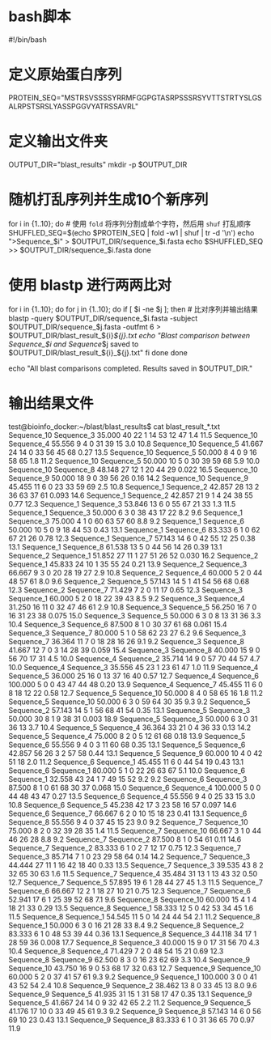 # bash脚本

#!/bin/bash

# 定义原始蛋白序列
PROTEIN_SEQ="MSTRSVSSSSYRRMFGGPGTASRPSSSRSYVTTSTRTYSLGSALRPSTSRSLYASSPGGVYATRSSAVRL"

# 定义输出文件夹
OUTPUT_DIR="blast_results"
mkdir -p $OUTPUT_DIR

# 随机打乱序列并生成10个新序列
for i in {1..10}; do
    # 使用 `fold` 将序列分割成单个字符，然后用 `shuf` 打乱顺序
    SHUFFLED_SEQ=$(echo $PROTEIN_SEQ | fold -w1 | shuf | tr -d '\n')
    echo ">Sequence_$i" > $OUTPUT_DIR/sequence_$i.fasta
    echo $SHUFFLED_SEQ >> $OUTPUT_DIR/sequence_$i.fasta
done

# 使用 blastp 进行两两比对
for i in {1..10}; do
    for j in {1..10}; do
        if [ $i -ne $j ]; then
            # 比对序列并输出结果
            blastp -query $OUTPUT_DIR/sequence_$i.fasta -subject $OUTPUT_DIR/sequence_$j.fasta -outfmt 6 > $OUTPUT_DIR/blast_result_${i}_${j}.txt
            echo "Blast comparison between Sequence_$i and Sequence_$j saved to $OUTPUT_DIR/blast_result_${i}_${j}.txt"
        fi
    done
done

echo "All blast comparisons completed. Results saved in $OUTPUT_DIR."

# 输出结果文件
test@bioinfo_docker:~/blast/blast_results$ cat blast_result_*.txt
Sequence_10	Sequence_3	35.000	40	22	1	14	53	12	47	1.4	11.5
Sequence_10	Sequence_4	55.556	9	4	0	31	39	15	3.0	10.8
Sequence_10	Sequence_5	41.667	24	14	0	33	56	45	68	0.27	13.5
Sequence_10	Sequence_5	50.000	8	4	0	9	16	58	65	1.8	11.2
Sequence_10	Sequence_5	50.000	10	5	0	30	39	59	68	5.9	10.0
Sequence_10	Sequence_8	48.148	27	12	1	20	44	29	0.022	16.5
Sequence_10	Sequence_9	50.000	18	9	0	39	56	26	0.16	14.2
Sequence_10	Sequence_9	45.455	11	6	0	23	33	59	69	2.5	10.8
Sequence_1	Sequence_2	42.857	28	13	2	36	63	37	61	0.093	14.6
Sequence_1	Sequence_2	42.857	21	9	1	4	24	38	55	0.77	12.3
Sequence_1	Sequence_3	53.846	13	6	0	55	67	21	33	1.3	11.5
Sequence_1	Sequence_3	50.000	6	3	0	38	43	17	22	8.2	 9.6
Sequence_1	Sequence_3	75.000	4	1	0	60	63	57	60	8.8	 9.2
Sequence_1	Sequence_6	50.000	10	5	0	9	18	44	53	0.43	13.1
Sequence_1	Sequence_6	83.333	6	1	0	62	67	21	26	0.78	12.3
Sequence_1	Sequence_7	57.143	14	6	0	42	55	12	25	0.38	13.1
Sequence_1	Sequence_8	61.538	13	5	0	44	56	14	26	0.39	13.1
Sequence_2	Sequence_1	51.852	27	11	1	27	51	26	52	0.030	16.2
Sequence_2	Sequence_1	45.833	24	10	1	35	55	24	0.21	13.9
Sequence_2	Sequence_3	66.667	9	3	0	20	28	19	27	2.9	10.8
Sequence_2	Sequence_4	60.000	5	2	0	44	48	57	61	8.0	 9.6
Sequence_2	Sequence_5	57.143	14	5	1	41	54	56	68	0.68	12.3
Sequence_2	Sequence_7	71.429	7	2	0	11	17	0.65	12.3
Sequence_3	Sequence_1	60.000	5	2	0	18	22	39	43	8.5	 9.2
Sequence_3	Sequence_4	31.250	16	11	0	32	47	46	61	2.9	10.8
Sequence_3	Sequence_5	56.250	16	7	0	16	31	23	38	0.075	15.0
Sequence_3	Sequence_5	50.000	6	3	0	8	13	31	36	3.3	10.4
Sequence_3	Sequence_6	87.500	8	1	0	30	37	61	68	0.061	15.4
Sequence_3	Sequence_7	80.000	5	1	0	58	62	23	27	6.2	 9.6
Sequence_3	Sequence_7	36.364	11	7	0	18	28	16	26	9.1	 9.2
Sequence_3	Sequence_8	41.667	12	7	0	3	14	28	39	0.059	15.4
Sequence_3	Sequence_8	40.000	15	9	0	56	70	17	31	4.5	10.0
Sequence_4	Sequence_2	35.714	14	9	0	57	70	44	57	4.7	10.0
Sequence_4	Sequence_3	35.556	45	23	1	23	61	47	1.0	11.9
Sequence_4	Sequence_5	36.000	25	16	0	13	37	16	40	0.57	12.7
Sequence_4	Sequence_6	100.000	5	0	0	43	47	44	48	0.20	13.9
Sequence_4	Sequence_7	45.455	11	6	0	8	18	12	22	0.58	12.7
Sequence_5	Sequence_10	50.000	8	4	0	58	65	16	1.8	11.2
Sequence_5	Sequence_10	50.000	6	3	0	59	64	30	35	9.3	 9.2
Sequence_5	Sequence_2	57.143	14	5	1	56	68	41	54	0.35	13.1
Sequence_5	Sequence_3	50.000	30	8	1	9	38	31	0.003	18.9
Sequence_5	Sequence_3	50.000	6	3	0	31	36	13	3.7	10.4
Sequence_5	Sequence_4	36.364	33	21	0	4	36	33	0.13	14.2
Sequence_5	Sequence_4	75.000	8	2	0	5	12	61	68	0.18	13.9
Sequence_5	Sequence_6	55.556	9	4	0	3	11	60	68	0.35	13.1
Sequence_5	Sequence_6	42.857	56	26	3	2	57	58	0.44	13.1
Sequence_5	Sequence_9	60.000	10	4	0	42	51	18	2.0	11.2
Sequence_6	Sequence_1	45.455	11	6	0	44	54	19	0.43	13.1
Sequence_6	Sequence_1	80.000	5	1	0	22	26	63	67	5.1	10.0
Sequence_6	Sequence_1	32.558	43	24	1	7	49	15	52	9.2	 9.2
Sequence_6	Sequence_3	87.500	8	1	0	61	68	30	37	0.068	15.0
Sequence_6	Sequence_4	100.000	5	0	0	44	48	43	47	0.27	13.5
Sequence_6	Sequence_4	55.556	9	4	0	25	33	15	3.0	10.8
Sequence_6	Sequence_5	45.238	42	17	3	23	58	16	57	0.097	14.6
Sequence_6	Sequence_7	66.667	6	2	0	10	15	18	23	0.41	13.1
Sequence_6	Sequence_8	55.556	9	4	0	37	45	15	23	9.0	 9.2
Sequence_7	Sequence_10	75.000	8	2	0	32	39	28	35	1.4	11.5
Sequence_7	Sequence_10	66.667	3	1	0	44	46	26	28	8.8	 9.2
Sequence_7	Sequence_2	87.500	8	1	0	54	61	0.11	14.6
Sequence_7	Sequence_2	83.333	6	1	0	2	7	12	17	0.75	12.3
Sequence_7	Sequence_3	85.714	7	1	0	23	29	58	64	0.14	14.2
Sequence_7	Sequence_3	44.444	27	11	1	16	42	18	40	0.33	13.5
Sequence_7	Sequence_3	39.535	43	8	2	32	65	30	63	1.6	11.5
Sequence_7	Sequence_4	35.484	31	13	1	13	43	32	0.50	12.7
Sequence_7	Sequence_5	57.895	19	6	1	28	44	27	45	1.3	11.5
Sequence_7	Sequence_6	66.667	12	2	1	18	27	10	21	0.75	12.3
Sequence_7	Sequence_6	52.941	17	6	1	25	39	52	68	7.1	 9.6
Sequence_8	Sequence_10	60.000	15	4	1	4	18	21	33	0.29	13.5
Sequence_8	Sequence_1	58.333	12	5	0	42	53	34	45	1.6	11.5
Sequence_8	Sequence_1	54.545	11	5	0	14	24	44	54	2.1	11.2
Sequence_8	Sequence_1	50.000	6	3	0	16	21	28	33	8.4	 9.2
Sequence_8	Sequence_2	83.333	6	1	0	48	53	39	44	0.36	13.1
Sequence_8	Sequence_3	44.118	34	17	1	28	59	36	0.008	17.7
Sequence_8	Sequence_3	40.000	15	9	0	17	31	56	70	4.3	10.4
Sequence_8	Sequence_4	71.429	7	2	0	48	54	15	21	0.69	12.3
Sequence_8	Sequence_9	62.500	8	3	0	16	23	62	69	3.3	10.4
Sequence_9	Sequence_10	43.750	16	9	0	53	68	17	32	0.63	12.7
Sequence_9	Sequence_10	60.000	5	2	0	37	41	57	61	9.3	 9.2
Sequence_9	Sequence_1	100.000	3	0	0	41	43	52	54	2.4	10.8
Sequence_9	Sequence_2	38.462	13	8	0	33	45	13	8.0	 9.6
Sequence_9	Sequence_5	41.935	31	15	1	31	58	17	47	0.35	13.1
Sequence_9	Sequence_5	41.667	24	14	0	9	32	42	65	2.2	11.2
Sequence_9	Sequence_5	41.176	17	10	0	33	49	45	61	9.3	 9.2
Sequence_9	Sequence_8	57.143	14	6	0	56	69	10	23	0.43	13.1
Sequence_9	Sequence_8	83.333	6	1	0	31	36	65	70	0.97	11.9
